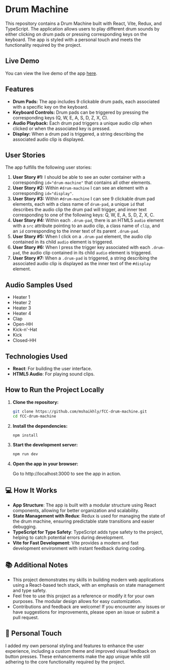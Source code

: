 # Drum Machine

This repository contains a Drum Machine built with React, Vite, Redux, and TypeScript. The application allows users to play different drum sounds by either clicking on drum pads or pressing corresponding keys on the keyboard. The app is styled with a personal touch and meets the functionality required by the project.

## Live Demo

You can view the live demo of the app [here](https://main--sensational-axolotl-63e8bc.netlify.app/).

## Features

- **Drum Pads:** The app includes 9 clickable drum pads, each associated with a specific key on the keyboard.
- **Keyboard Controls:** Drum pads can be triggered by pressing the corresponding keys (Q, W, E, A, S, D, Z, X, C).
- **Audio Playback:** Each drum pad triggers a unique audio clip when clicked or when the associated key is pressed.
- **Display:** When a drum pad is triggered, a string describing the associated audio clip is displayed.

## User Stories

The app fulfills the following user stories:

1. **User Story #1:** I should be able to see an outer container with a corresponding `id="drum-machine"` that contains all other elements.
2. **User Story #2:** Within `#drum-machine` I can see an element with a corresponding `id="display"`.
3. **User Story #3:** Within `#drum-machine` I can see 9 clickable drum pad elements, each with a class name of `drum-pad`, a unique `id` that describes the audio clip the drum pad will trigger, and inner text corresponding to one of the following keys: Q, W, E, A, S, D, Z, X, C.
4. **User Story #4:** Within each `.drum-pad`, there is an HTML5 `audio` element with a `src` attribute pointing to an audio clip, a class name of `clip`, and an `id` corresponding to the inner text of its parent `.drum-pad`.
5. **User Story #5:** When I click on a `.drum-pad` element, the audio clip contained in its child `audio` element is triggered.
6. **User Story #6:** When I press the trigger key associated with each `.drum-pad`, the audio clip contained in its child `audio` element is triggered.
7. **User Story #7:** When a `.drum-pad` is triggered, a string describing the associated audio clip is displayed as the inner text of the `#display` element.

## Audio Samples Used

- Heater 1
- Heater 2
- Heater 3
- Heater 4
- Clap
- Open-HH
- Kick-n'-Hat
- Kick
- Closed-HH

## Technologies Used

- **React**: For building the user interface.
- **HTML5 Audio**: For playing sound clips.

## How to Run the Project Locally

1. **Clone the repository:**

   ```bash
   git clone https://github.com/mshaikhly/fCC-drum-machine.git
   cd fCC-drum-machine
   
2. **Install the dependencies:**

   ```bash
   npm install

3. **Start the development server:**

   ```bash
   npm run dev

4. **Open the app in your browser:**

   Go to http://localhost:3000 to see the app in action.

## 💻 How It Works

- **App Structure**: The app is built with a modular structure using React components, allowing for better organization and scalability.
- **State Management with Redux**: Redux is used for managing the state of the drum machine, ensuring predictable state transitions and easier debugging.
- **TypeScript for Type Safety**: TypeScript adds type safety to the project, helping to catch potential errors during development.
- **Vite for Fast Development**: Vite provides a modern and fast development environment with instant feedback during coding.

## 📚 Additional Notes

- This project demonstrates my skills in building modern web applications using a React-based tech stack, with an emphasis on state management and type safety.
- Feel free to use this project as a reference or modify it for your own purposes. The modular design allows for easy customization.
- Contributions and feedback are welcome! If you encounter any issues or have suggestions for improvements, please open an issue or submit a pull request.

## 🎨 Personal Touch

I added my own personal styling and features to enhance the user experience, including a custom theme and improved visual feedback on button presses. These enhancements make the app unique while still adhering to the core functionality required by the project.
